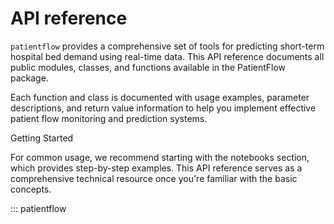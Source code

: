 # API reference

`patientflow` provides a comprehensive set of tools for predicting short-term hospital bed demand using real-time data. This API reference documents all public modules, classes, and functions available in the PatientFlow package.

Each function and class is documented with usage examples, parameter descriptions, and return value information to help you implement effective patient flow monitoring and prediction systems.

Getting Started

For common usage, we recommend starting with the notebooks section, which provides step-by-step examples. This API reference serves as a comprehensive technical resource once you're familiar with the basic concepts.

::: patientflow
